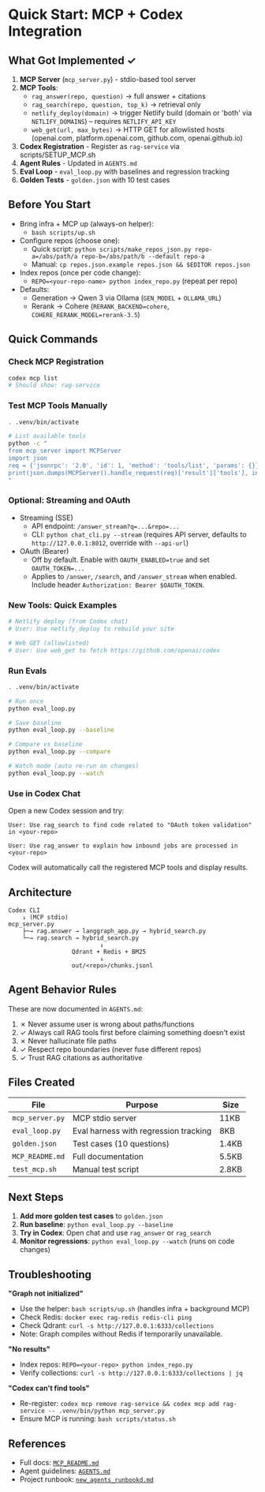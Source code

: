 # Quick Start: MCP + Codex Integration

## What Got Implemented ✓

1. **MCP Server** (`mcp_server.py`) - stdio-based tool server
2. **MCP Tools**:
   - `rag_answer(repo, question)` → full answer + citations
   - `rag_search(repo, question, top_k)` → retrieval only
   - `netlify_deploy(domain)` → trigger Netlify build (domain or 'both' via `NETLIFY_DOMAINS`) – requires `NETLIFY_API_KEY`
   - `web_get(url, max_bytes)` → HTTP GET for allowlisted hosts (openai.com, platform.openai.com, github.com, openai.github.io)
3. **Codex Registration** - Register as `rag-service` via scripts/SETUP_MCP.sh
4. **Agent Rules** - Updated in `AGENTS.md`
5. **Eval Loop** - `eval_loop.py` with baselines and regression tracking
6. **Golden Tests** - `golden.json` with 10 test cases

## Before You Start

- Bring infra + MCP up (always-on helper):
  - `bash scripts/up.sh`
- Configure repos (choose one):
  - Quick script: `python scripts/make_repos_json.py repo-a=/abs/path/a repo-b=/abs/path/b --default repo-a`
  - Manual: `cp repos.json.example repos.json && $EDITOR repos.json`
- Index repos (once per code change):
  - `REPO=<your-repo-name> python index_repo.py` (repeat per repo)
- Defaults:
  - Generation → Qwen 3 via Ollama (`GEN_MODEL` + `OLLAMA_URL`)
  - Rerank → Cohere (`RERANK_BACKEND=cohere`, `COHERE_RERANK_MODEL=rerank-3.5`)

## Quick Commands

### Check MCP Registration
```bash
codex mcp list
# Should show: rag-service
```

### Test MCP Tools Manually
```bash
. .venv/bin/activate

# List available tools
python -c "
from mcp_server import MCPServer
import json
req = {'jsonrpc': '2.0', 'id': 1, 'method': 'tools/list', 'params': {}}
print(json.dumps(MCPServer().handle_request(req)['result']['tools'], indent=2))
"
```

### Optional: Streaming and OAuth

- Streaming (SSE)
  - API endpoint: `/answer_stream?q=...&repo=...`
  - CLI: `python chat_cli.py --stream` (requires API server, defaults to `http://127.0.0.1:8012`, override with `--api-url`)
- OAuth (Bearer)
  - Off by default. Enable with `OAUTH_ENABLED=true` and set `OAUTH_TOKEN=...`
  - Applies to `/answer`, `/search`, and `/answer_stream` when enabled. Include header `Authorization: Bearer $OAUTH_TOKEN`.

### New Tools: Quick Examples

```bash
# Netlify deploy (from Codex chat)
# User: Use netlify_deploy to rebuild your site

# Web GET (allowlisted)
# User: Use web_get to fetch https://github.com/openai/codex
```

### Run Evals
```bash
. .venv/bin/activate

# Run once
python eval_loop.py

# Save baseline
python eval_loop.py --baseline

# Compare vs baseline
python eval_loop.py --compare

# Watch mode (auto re-run on changes)
python eval_loop.py --watch
```

### Use in Codex Chat

Open a new Codex session and try:

```
User: Use rag_search to find code related to "OAuth token validation" in <your-repo>

User: Use rag_answer to explain how inbound jobs are processed in <your-repo>
```

Codex will automatically call the registered MCP tools and display results.

## Architecture

```
Codex CLI
    ↓ (MCP stdio)
mcp_server.py
    ├─→ rag.answer → langgraph_app.py → hybrid_search.py
    └─→ rag.search → hybrid_search.py
                          ↓
                  Qdrant + Redis + BM25
                          ↓
                  out/<repo>/chunks.jsonl
```

## Agent Behavior Rules

These are now documented in `AGENTS.md`:

1. ✗ Never assume user is wrong about paths/functions
2. ✓ Always call RAG tools first before claiming something doesn't exist
3. ✗ Never hallucinate file paths
4. ✓ Respect repo boundaries (never fuse different repos)
5. ✓ Trust RAG citations as authoritative

## Files Created

| File | Purpose | Size |
|------|---------|------|
| `mcp_server.py` | MCP stdio server | 11KB |
| `eval_loop.py` | Eval harness with regression tracking | 8KB |
| `golden.json` | Test cases (10 questions) | 1.4KB |
| `MCP_README.md` | Full documentation | 5.5KB |
| `test_mcp.sh` | Manual test script | 2.8KB |

## Next Steps

1. **Add more golden test cases** to `golden.json`
2. **Run baseline**: `python eval_loop.py --baseline`
3. **Try in Codex**: Open chat and use `rag_answer` or `rag_search`
4. **Monitor regressions**: `python eval_loop.py --watch` (runs on code changes)

## Troubleshooting

**"Graph not initialized"**
- Use the helper: `bash scripts/up.sh` (handles infra + background MCP)
- Check Redis: `docker exec rag-redis redis-cli ping`
- Check Qdrant: `curl -s http://127.0.0.1:6333/collections`
- Note: Graph compiles without Redis if temporarily unavailable.

**"No results"**
- Index repos: `REPO=<your-repo> python index_repo.py`
- Verify collections: `curl -s http://127.0.0.1:6333/collections | jq`

**"Codex can't find tools"**
- Re-register: `codex mcp remove rag-service && codex mcp add rag-service -- .venv/bin/python mcp_server.py`
- Ensure MCP is running: `bash scripts/status.sh`

## References

- Full docs: [`MCP_README.md`](MCP_README.md)
- Agent guidelines: [`AGENTS.md`](AGENTS.md)
- Project runbook: [`new_agents_runbookd.md`](new_agents_runbookd.md)
